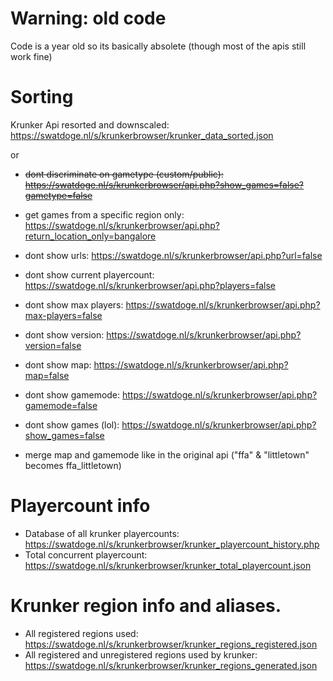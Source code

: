  # Warning: old code
 Code is a year old so its basically absolete (though most of the apis still work fine)
 
 # Sorting
 Krunker Api resorted and downscaled: https://swatdoge.nl/s/krunkerbrowser/krunker_data_sorted.json
 
 or 
 
- ~~dont discriminate on gametype (custom/public): https://swatdoge.nl/s/krunkerbrowser/api.php?show_games=false?gametype=false~~

- get games from a specific region only: https://swatdoge.nl/s/krunkerbrowser/api.php?return_location_only=bangalore
 
- dont show urls: https://swatdoge.nl/s/krunkerbrowser/api.php?url=false
- dont show current playercount: https://swatdoge.nl/s/krunkerbrowser/api.php?players=false
- dont show max players: https://swatdoge.nl/s/krunkerbrowser/api.php?max-players=false
- dont show version:  https://swatdoge.nl/s/krunkerbrowser/api.php?version=false
- dont show map: https://swatdoge.nl/s/krunkerbrowser/api.php?map=false
- dont show gamemode: https://swatdoge.nl/s/krunkerbrowser/api.php?gamemode=false

- dont show games (lol): https://swatdoge.nl/s/krunkerbrowser/api.php?show_games=false
- merge map and gamemode like in the original api ("ffa" & "littletown" becomes ffa_littletown)

# Playercount info
- Database of all krunker playercounts: https://swatdoge.nl/s/krunkerbrowser/krunker_playercount_history.php
- Total concurrent playercount: https://swatdoge.nl/s/krunkerbrowser/krunker_total_playercount.json

# Krunker region info and aliases.
 - All registered regions used: https://swatdoge.nl/s/krunkerbrowser/krunker_regions_registered.json
 - All registered and unregistered regions used by krunker: https://swatdoge.nl/s/krunkerbrowser/krunker_regions_generated.json
